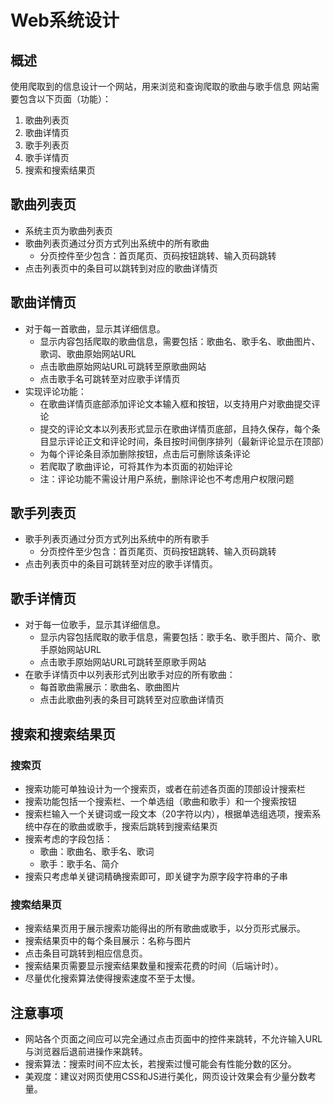 # Web系统设计

## 概述

使用爬取到的信息设计一个网站，用来浏览和查询爬取的歌曲与歌手信息
网站需要包含以下页面（功能）：

1. 歌曲列表页
2. 歌曲详情页
3. 歌手列表页
4. 歌手详情页
5. 搜索和搜索结果页

## 歌曲列表页

* 系统主页为歌曲列表页
* 歌曲列表页通过分页方式列出系统中的所有歌曲
    * 分页控件至少包含：首页尾页、页码按钮跳转、输入页码跳转
* 点击列表页中的条目可以跳转到对应的歌曲详情页

## 歌曲详情页

* 对于每一首歌曲，显示其详细信息。
  * 显示内容包括爬取的歌曲信息，需要包括：歌曲名、歌手名、歌曲图片、歌词、歌曲原始网站URL
  * 点击歌曲原始网站URL可跳转至原歌曲网站
  * 点击歌手名可跳转至对应歌手详情页
* 实现评论功能：
  * 在歌曲详情页底部添加评论文本输入框和按钮，以支持用户对歌曲提交评论
  * 提交的评论文本以列表形式显示在歌曲详情页底部，且持久保存，每个条目显示评论正文和评论时间，条目按时间倒序排列（最新评论显示在顶部）
  * 为每个评论条目添加删除按钮，点击后可删除该条评论
  * 若爬取了歌曲评论，可将其作为本页面的初始评论
  * 注：评论功能不需设计用户系统，删除评论也不考虑用户权限问题

## 歌手列表页

* 歌手列表页通过分页方式列出系统中的所有歌手
    * 分页控件至少包含：首页尾页、页码按钮跳转、输入页码跳转
* 点击列表页中的条目可跳转至对应的歌手详情页。

## 歌手详情页

* 对于每一位歌手，显示其详细信息。
  * 显示内容包括爬取的歌手信息，需要包括：歌手名、歌手图片、简介、歌手原始网站URL
  * 点击歌手原始网站URL可跳转至原歌手网站
* 在歌手详情页中以列表形式列出歌手对应的所有歌曲：
  * 每首歌曲需展示：歌曲名、歌曲图片
  * 点击此歌曲列表的条目可跳转至对应歌曲详情页

## 搜索和搜索结果页

### 搜索页

* 搜索功能可单独设计为一个搜索页，或者在前述各页面的顶部设计搜索栏
* 搜索功能包括一个搜索栏、一个单选组（歌曲和歌手）和一个搜索按钮
* 搜索栏输入一个关键词或一段文本（20字符以内），根据单选组选项，搜索系统中存在的歌曲或歌手，搜索后跳转到搜索结果页
* 搜索考虑的字段包括：
  * 歌曲：歌曲名、歌手名、歌词
  * 歌手：歌手名、简介
* 搜索只考虑单关键词精确搜索即可，即关键字为原字段字符串的子串

### 搜索结果页

* 搜索结果页用于展示搜索功能得出的所有歌曲或歌手，以分页形式展示。
* 搜索结果页中的每个条目展示：名称与图片
* 点击条目可跳转到相应信息页。
* 搜索结果页需要显示搜索结果数量和搜索花费的时间（后端计时）。
* 尽量优化搜索算法使得搜索速度不至于太慢。

## 注意事项

* 网站各个页面之间应可以完全通过点击页面中的控件来跳转，不允许输入URL与浏览器后退前进操作来跳转。
* 搜索算法：搜索时间不应太长，若搜索过慢可能会有性能分数的区分。
* 美观度：建议对网页使用CSS和JS进行美化，网页设计效果会有少量分数考量。
